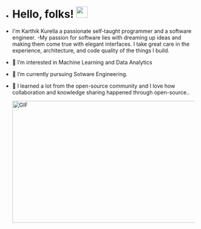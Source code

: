 - # Hello, folks! <img src="https://raw.githubusercontent.com/MartinHeinz/MartinHeinz/master/wave.gif" width="30px">
- I'm Karthik Kurella a passionate self-taught programmer and a software engineer.
-My passion for software lies with dreaming up ideas and making them come true with elegant interfaces. I take great care in the experience, architecture, and code quality of the things I build.

- 👀 I’m interested in Machine Learning and Data Analytics
- 🌱 I’m currently pursuing Sotware Engineering.
- 💞️ I learned a lot from the open-source community and I love how collaboration and knowledge sharing happened through open-source..

  <img align="center" alt="GIF" src="https://github.com/abhisheknaiidu/abhisheknaiidu/blob/master/code.gif?raw=true" width="500" height="320" />
  
<!---
karthikkurella/karthikkurella is a ✨ special ✨ repository because its `README.md` (this file) appears on your GitHub profile.
You can click the Preview link to take a look at your changes.
--->
